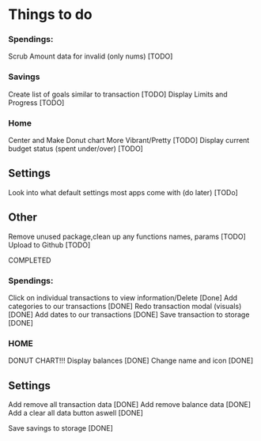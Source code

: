 # Things to do
### Spendings:
Scrub Amount data for invalid (only nums) [TODO]

### Savings
Create list of goals similar to transaction [TODO]
Display Limits and Progress [TODO]


### Home
Center and Make Donut chart More Vibrant/Pretty [TODO]
Display current budget status (spent under/over) [TODO]

## Settings
Look into what default settings most apps come with (do later) [TODo]

## Other
Remove unused package,clean up any functions names, params [TODO]
Upload to Github [TODO]




COMPLETED

### Spendings:
Click on individual transactions to view information/Delete [Done]
Add categories to our transactions [DONE]
Redo transaction modal (visuals) [DONE]
Add dates to our transactions [DONE]
Save transaction to storage [DONE]
### HOME
DONUT CHART!!! Display balances [DONE]
Change name and icon [DONE]

## Settings
Add remove all transaction data [DONE]
Add remove balance data [DONE]
Add a clear all data button aswell [DONE]

Save savings to storage [DONE]